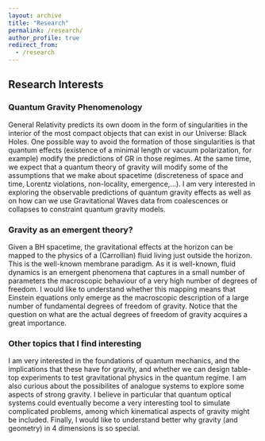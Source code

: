 ```yaml
---
layout: archive
title: "Research"
permalink: /research/
author_profile: true
redirect_from:
  - /research
---
```


## Research Interests

### Quantum Gravity Phenomenology

General Relativity predicts its own doom in the form of singularities in the interior of the most compact objects that can exist in our Universe: Black Holes. One possible way to avoid the formation of those singularities is that quantum effects (existence of a minimal length or vacuum polarization, for example) modify the predictions of GR in those regimes. At the same time, we expect that a quantum theory of gravity will modify some of the assumptions that we make about spacetime (discreteness of space and time, Lorentz violations, non-locality, emergence,...). I am very interested in exploring the observable predictions of quantum gravity effects as well as on how can we use Gravitational Waves data from coalescences or collapses to constraint quantum gravity models. 

### Gravity as an emergent theory?

Given a BH spacetime, the gravitational effects at the horizon can be mapped to the physics of a (Carrollian) fluid living just outside the horizon. This is the well-known membrane paradigm. As it is well-known, fluid dynamics is an emergent phenomena that captures in a small number of parameters the macroscopic behaviour of a very high number of degrees of freedom. I would like to understand whether this mapping means that Einstein equations only emerge as the macroscopic description of a large number of fundamental degrees of freedom of gravity. Notice that the question on what are the actual degrees of freedom of gravity acquires a great importance. 

### Other topics that I find interesting

I am very interested in the foundations of quantum mechanics, and the implications that these have for gravity, and whether we can design table-top experiments to test gravitational physics in the quantum regime. I am also curious about the possibilites of analogue systems to explore some aspects of strong gravity. I believe in particular that quantum optical systems could eventually become a very interesting tool to simulate complicated problems, among which kinematical aspects of gravity might be included. Finally, I would like to understand better why gravity (and geometry) in 4 dimensions is so special. 


